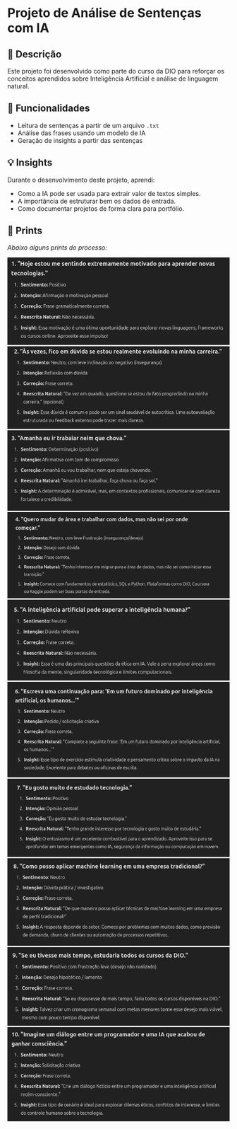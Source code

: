 # Projeto de Análise de Sentenças com IA

## 📌 Descrição
Este projeto foi desenvolvido como parte do curso da DIO para reforçar os conceitos aprendidos sobre Inteligência Artificial e análise de linguagem natural.

## 🧠 Funcionalidades
- Leitura de sentenças a partir de um arquivo `.txt`
- Análise das frases usando um modelo de IA
- Geração de insights a partir das sentenças

## 💡 Insights
Durante o desenvolvimento deste projeto, aprendi:
- Como a IA pode ser usada para extrair valor de textos simples.
- A importância de estruturar bem os dados de entrada.
- Como documentar projetos de forma clara para portfólio.

## 📸 Prints
*Abaixo alguns prints do processo:*

![print1](https://github.com/dantas-barreto/projeto-analisador-de-sentencas/blob/main/prints/Screenshot%201.png?raw=true)
![print1](https://github.com/dantas-barreto/projeto-analisador-de-sentencas/blob/main/prints/Screenshot%202.png?raw=true)
![print3](https://github.com/dantas-barreto/projeto-analisador-de-sentencas/blob/main/prints/Screenshot%203.png?raw=true)
![print4](https://github.com/dantas-barreto/projeto-analisador-de-sentencas/blob/main/prints/Screenshot%204.png?raw=true)
![print5](https://github.com/dantas-barreto/projeto-analisador-de-sentencas/blob/main/prints/Screenshot%205.png?raw=true)
![print6](https://github.com/dantas-barreto/projeto-analisador-de-sentencas/blob/main/prints/Screenshot%206.png?raw=true)
![print7](https://github.com/dantas-barreto/projeto-analisador-de-sentencas/blob/main/prints/Screenshot%207.png?raw=true)
![print8](https://github.com/dantas-barreto/projeto-analisador-de-sentencas/blob/main/prints/Screenshot%208.png?raw=true)
![print9](https://github.com/dantas-barreto/projeto-analisador-de-sentencas/blob/main/prints/Screenshot%209.png?raw=true)
![print10](https://github.com/dantas-barreto/projeto-analisador-de-sentencas/blob/main/prints/Screenshot%2010.png?raw=true)
